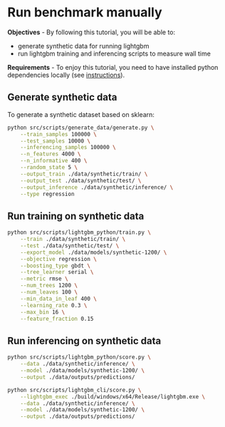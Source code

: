 # Run benchmark manually

**Objectives** - By following this tutorial, you will be able to:

- generate synthetic data for running lightgbm
- run lightgbm training and inferencing scripts to measure wall time

**Requirements** - To enjoy this tutorial, you need to have installed python dependencies locally (see [instructions](Install.md)).

## Generate synthetic data

To generate a synthetic dataset based on sklearn:

```sh
python src/scripts/generate_data/generate.py \
    --train_samples 100000 \
    --test_samples 10000 \
    --inferencing_samples 100000 \
    --n_features 4000 \
    --n_informative 400 \
    --random_state 5 \
    --output_train ./data/synthetic/train/ \
    --output_test ./data/synthetic/test/ \
    --output_inference ./data/synthetic/inference/ \
    --type regression
```

## Run training on synthetic data

```sh
python src/scripts/lightgbm_python/train.py \
    --train ./data/synthetic/train/ \
    --test ./data/synthetic/test/ \
    --export_model ./data/models/synthetic-1200/ \
    --objective regression \
    --boosting_type gbdt \
    --tree_learner serial \
    --metric rmse \
    --num_trees 1200 \
    --num_leaves 100 \
    --min_data_in_leaf 400 \
    --learning_rate 0.3 \
    --max_bin 16 \
    --feature_fraction 0.15
```

## Run inferencing on synthetic data

```sh
python src/scripts/lightgbm_python/score.py \
    --data ./data/synthetic/inference/ \
    --model ./data/models/synthetic-1200/ \
    --output ./data/outputs/predictions/
```

```sh
python src/scripts/lightgbm_cli/score.py \
    --lightgbm_exec ./build/windows/x64/Release/lightgbm.exe \
    --data ./data/synthetic/inference/ \
    --model ./data/models/synthetic-1200/ \
    --output ./data/outputs/predictions/
```
